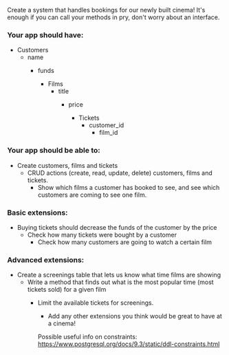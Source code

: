 Create a system that handles bookings for our newly built cinema! 
It's enough if you can call your methods in pry, don't worry about an interface.

### Your app should have:
  - Customers
      - name
          - funds

            - Films
                - title
                    - price

                      - Tickets
                          - customer_id
                              - film_id

### Your app should be able to:
  - Create customers, films and tickets
    - CRUD actions (create, read, update, delete) customers, films and tickets.
      - Show which films a customer has booked to see, and see which customers are coming to see one film.

### Basic extensions:
  - Buying tickets should decrease the funds of the customer by the price
    - Check how many tickets were bought by a customer
      - Check how many customers are going to watch a certain film

### Advanced extensions:
  - Create a screenings table that lets us know what time films are showing
      - Write a method that finds out what is the most popular time (most tickets sold) for a given film
        - Limit the available tickets for screenings.
          - Add any other extensions you think would be great to have at a cinema!

          Possible useful info on constraints:
          https://www.postgresql.org/docs/9.3/static/ddl-constraints.html
